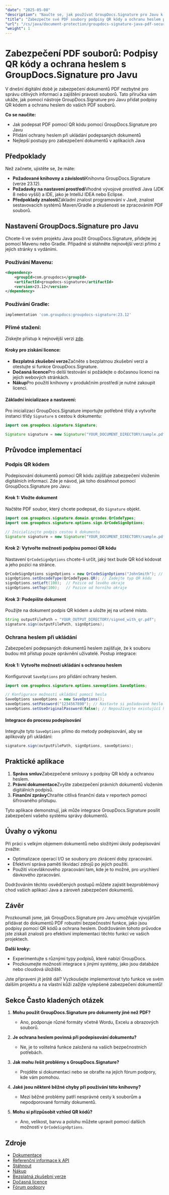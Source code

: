 ```yaml
---
"date": "2025-05-08"
"description": "Naučte se, jak používat GroupDocs.Signature pro Javu k podepisování a zabezpečení dokumentů PDF pomocí podpisů QR kódů a ochrany heslem. Zvyšte zabezpečení dokumentů ve vašich aplikacích Java."
"title": "Zabezpečte své PDF soubory podpisy QR kódy a ochranu heslem pomocí GroupDocs.Signature pro Javu"
"url": "/cs/java/document-protection/groupdocs-signature-java-pdf-security-guide/"
"weight": 1
---
```


# Zabezpečení PDF souborů: Podpisy QR kódy a ochrana heslem s GroupDocs.Signature pro Javu

V dnešní digitální době je zabezpečení dokumentů PDF nezbytné pro správu citlivých informací a zajištění pravosti souborů. Tato příručka vám ukáže, jak pomocí nástroje GroupDocs.Signature pro Javu přidat podpisy QR kódem a ochranu heslem do vašich PDF souborů.

**Co se naučíte:**
- Jak podepsat PDF pomocí QR kódu pomocí GroupDocs.Signature pro Javu
- Přidání ochrany heslem při ukládání podepsaných dokumentů
- Nejlepší postupy pro zabezpečení dokumentů v aplikacích Java

## Předpoklady
Než začnete, ujistěte se, že máte:
- **Požadované knihovny a závislosti**Knihovna GroupDocs.Signature (verze 23.12).
- **Požadavky na nastavení prostředí**Vhodné vývojové prostředí Java (JDK 8 nebo vyšší) a IDE, jako je IntelliJ IDEA nebo Eclipse.
- **Předpoklady znalostí**Základní znalost programování v Javě, znalost sestavovacích systémů Maven/Gradle a zkušenosti se zpracováním PDF souborů.

## Nastavení GroupDocs.Signature pro Javu
Chcete-li ve svém projektu Java použít GroupDocs.Signature, přidejte jej pomocí Mavenu nebo Gradle. Případně si stáhněte nejnovější verzi přímo z jejich stránky s vydáními.

### Používání Mavenu:
```xml
<dependency>
    <groupId>com.groupdocs</groupId>
    <artifactId>groupdocs-signature</artifactId>
    <version>23.12</version>
</dependency>
```

### Používání Gradle:
```gradle
implementation 'com.groupdocs:groupdocs-signature:23.12'
```

### Přímé stažení:
Získejte přístup k nejnovější verzi [zde](https://releases.groupdocs.com/signature/java/).

#### Kroky pro získání licence:
- **Bezplatná zkušební verze**Začněte s bezplatnou zkušební verzí a otestujte si funkce GroupDocs.Signature.
- **Dočasná licence**Pro delší testování si požádejte o dočasnou licenci na jejich webových stránkách.
- **Nákup**Pro použití knihovny v produkčním prostředí je nutné zakoupit licenci.

#### Základní inicializace a nastavení:
Pro inicializaci GroupDocs.Signature importujte potřebné třídy a vytvořte instanci třídy `Signature` s cestou k dokumentu:

```java
import com.groupdocs.signature.Signature;

Signature signature = new Signature("YOUR_DOCUMENT_DIRECTORY/sample.pdf");
```

## Průvodce implementací
### Podpis QR kódem
Podepisování dokumentů pomocí QR kódu zajišťuje zabezpečení vložením digitálních informací. Zde je návod, jak toho dosáhnout pomocí GroupDocs.Signature pro Javu:

#### Krok 1: Vložte dokument
Načtěte PDF soubor, který chcete podepsat, do `Signature` objekt.

```java
import com.groupdocs.signature.domain.qrcodes.QrCodeTypes;
import com.groupdocs.signature.options.sign.QrCodeSignOptions;

// Inicializujte podpis cestou k dokumentu
Signature signature = new Signature("YOUR_DOCUMENT_DIRECTORY/sample.pdf");
```

#### Krok 2: Vytvořte možnosti podpisu pomocí QR kódu
Nastavení `QrCodeSignOptions` chcete-li určit, jaký text bude QR kód kódovat a jeho pozici na stránce.

```java
QrCodeSignOptions signOptions = new QrCodeSignOptions("JohnSmith"); // Zakódujte tento text do QR kódu
signOptions.setEncodeType(QrCodeTypes.QR); // Zadejte typ QR kódu
signOptions.setLeft(100);  // Pozice od levého okraje
signOptions.setTop(100);   // Pozice od horního okraje
```

#### Krok 3: Podepište dokument
Použijte na dokument podpis QR kódem a uložte jej na určené místo.

```java
String outputFilePath = "YOUR_OUTPUT_DIRECTORY/signed_with_qr.pdf";
signature.sign(outputFilePath, signOptions);
```

### Ochrana heslem při ukládání
Zabezpečení podepsaných dokumentů heslem zajišťuje, že k souboru budou mít přístup pouze oprávnění uživatelé. Postup integrace:

#### Krok 1: Vytvořte možnosti ukládání s ochranou heslem
Konfigurovat `SaveOptions` pro přidání ochrany heslem.

```java
import com.groupdocs.signature.options.saveoptions.SaveOptions;

// Konfigurace možností ukládání pomocí hesla
SaveOptions saveOptions = new SaveOptions();
saveOptions.setPassword("1234567890"); // Nastavte si požadované heslo
saveOptions.setUseOriginalPassword(false); // Nepoužívejte existující heslo dokumentu, pokud je k dispozici
```

#### Integrace do procesu podepisování
Integrujte tyto `SaveOptions` přímo do metody podepisování, aby se aplikovaly při ukládání:

```java
signature.sign(outputFilePath, signOptions, saveOptions);
```

## Praktické aplikace
1. **Správa smluv**Zabezpečené smlouvy s podpisy QR kódy a ochranou heslem.
2. **Právní dokumentace**Zvyšte zabezpečení právních dokumentů vložením digitálních podpisů.
3. **Finanční zprávy**Chraňte citlivá finanční data v reportech pomocí šifrovaného přístupu.

Tyto aplikace demonstrují, jak může integrace GroupDocs.Signature posílit zabezpečení vašeho systému správy dokumentů.

## Úvahy o výkonu
Při práci s velkým objemem dokumentů nebo složitými úkoly podepisování zvažte:
- Optimalizace operací I/O se soubory pro zkrácení doby zpracování.
- Efektivní správa paměti likvidací zdrojů po jejich použití.
- Použití vícevláknového zpracování tam, kde je to možné, pro urychlení dávkového zpracování.

Dodržováním těchto osvědčených postupů můžete zajistit bezproblémový chod vašich aplikací Java a zároveň zabezpečení dokumentů.

## Závěr
Prozkoumali jsme, jak GroupDocs.Signature pro Javu umožňuje vývojářům přidávat do dokumentů PDF robustní bezpečnostní funkce, jako jsou podpisy pomocí QR kódů a ochrana heslem. Dodržováním tohoto průvodce jste získali znalosti pro efektivní implementaci těchto funkcí ve vašich projektech.

**Další kroky:**
- Experimentujte s různými typy podpisů, které nabízí GroupDocs.
- Prozkoumejte možnosti integrace s jinými systémy, jako jsou databáze nebo cloudová úložiště.

Jste připraveni jít ještě dál? Vyzkoušejte implementovat tyto funkce ve svém dalším projektu a na vlastní kůži zažijte vylepšené zabezpečení dokumentů!

## Sekce Často kladených otázek
1. **Mohu použít GroupDocs.Signature pro dokumenty jiné než PDF?**
   - Ano, podporuje různé formáty včetně Wordu, Excelu a obrazových souborů.
   
2. **Je ochrana heslem povinná při podepisování dokumentu?**
   - Ne, je to volitelná funkce založená na vašich bezpečnostních potřebách.
3. **Jak mohu řešit problémy s GroupDocs.Signature?**
   - Projděte si dokumentaci nebo se obraťte na jejich fórum podpory, kde vám pomohou.
4. **Jaké jsou některé běžné chyby při používání této knihovny?**
   - Mezi běžné problémy patří nesprávné cesty k souborům a nepodporované formáty dokumentů.
5. **Mohu si přizpůsobit vzhled QR kódů?**
   - Ano, velikost, barvu a polohu můžete upravit pomocí dalších možností v `QrCodeSignOptions`.

## Zdroje
- [Dokumentace](https://docs.groupdocs.com/signature/java/)
- [Referenční informace k API](https://reference.groupdocs.com/signature/java/)
- [Stáhnout](https://releases.groupdocs.com/signature/java/)
- [Nákup](https://purchase.groupdocs.com/buy)
- [Bezplatná zkušební verze](https://releases.groupdocs.com/signature/java/)
- [Dočasná licence](https://purchase.groupdocs.com/temporary-license/)
- [Fórum podpory](https://forum.groupdocs.com/c/signature/)